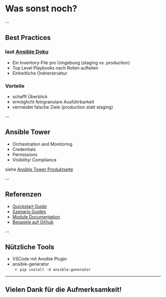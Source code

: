 # Was sonst noch?

--

## Best Practices

### laut [Ansible Doku](https://docs.ansible.com/ansible/latest/user_guide/playbooks_best_practices.html)

* Ein Inventory-File pro Umgebung (staging vs. production)
* Top Level Playbooks nach Rollen aufteilen
* Einheitliche Ordnerstruktur

### Vorteile

* schafft Überblick
* ermöglicht feingranulare Ausführbarkeit
* vermeidet falsche Ziele (production statt staging)

--

## Ansible Tower

* Orchestration  and Monitoring
* Credentials
* Permissions
* Visibility/ Compliance

siehe [Ansible Tower Produktseite](https://www.ansible.com/products/tower)

--

## Referenzen

* [Quickstart Guide](https://docs.ansible.com/ansible/latest/user_guide/quickstart.html)
* [Szenario Guides](https://docs.ansible.com/ansible/latest/scenario_guides/guides.html)
* [Module Documentation](https://docs.ansible.com/ansible/latest/modules/modules_by_category.html)
* [Beispiele auf Github](https://github.com/ansible/ansible-examples)

--

## Nützliche Tools

* VSCode mit Ansible Plugin
* ansible-generator
    * `pip install -U ansible-generator`

---
## Vielen Dank für die Aufmerksamkeit!